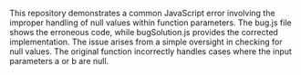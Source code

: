 This repository demonstrates a common JavaScript error involving the improper handling of null values within function parameters. The bug.js file shows the erroneous code, while bugSolution.js provides the corrected implementation.  The issue arises from a simple oversight in checking for null values. The original function incorrectly handles cases where the input parameters a or b are null.
